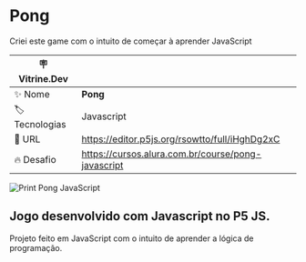 # Pong

Criei este game com o intuito de começar à aprender JavaScript 

| :placard: Vitrine.Dev |     |
| -------------  | --- |
| :sparkles: Nome        | **Pong**
| :label: Tecnologias | Javascript
| :rocket: URL         | https://editor.p5js.org/rsowtto/full/iHghDg2xC
| :fire: Desafio     | https://cursos.alura.com.br/course/pong-javascript

<!-- Inserir imagem com a #vitrinedev ao final do link -->
![Print Pong JavaScript](https://user-images.githubusercontent.com/63820646/218339687-21961b45-d2f4-4426-a5a5-dc2ae287f214.png#vitrinedev)


## Jogo desenvolvido com Javascript no P5 JS.

Projeto feito em JavaScript com o intuito de aprender a lógica de programação.

